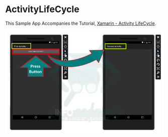 # ActivityLifeCycle
This Sample App Accompanies the Tutorial, 
[Xamarin - Activity LifeCycle](http://www.infobrother.com/Tutorial/Xamarin/Xamarin-activity-lifecycle).

[ ![](images/activity-changes.png)](images/activity-changes.png)
